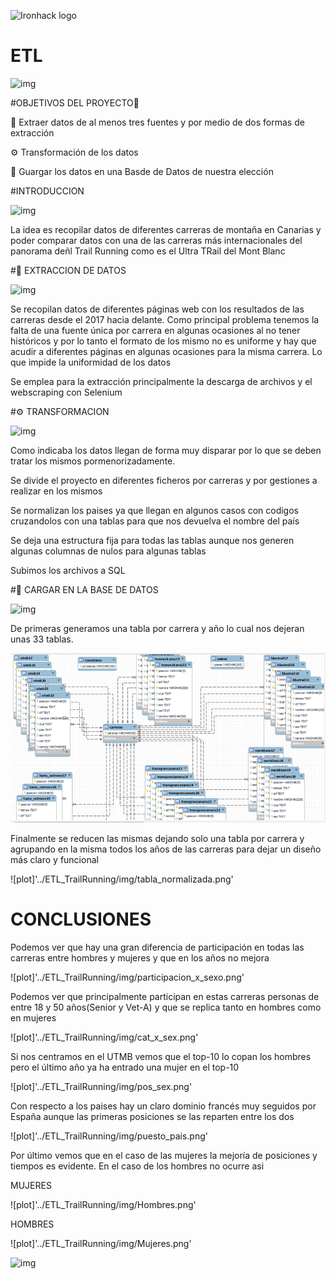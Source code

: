 ![Ironhack logo](https://i.imgur.com/1QgrNNw.png) 

#                                       ETL

![img](https://as.com/deportes_accion/imagenes/2018/06/01/mas_accion/1527845957_067162_1527846141_miniatura_normal.jpg)

#OBJETIVOS DEL PROYECTO🎯

🔧 Extraer datos de al menos tres fuentes y por medio de dos formas de extracción

⚙️ Transformación de los datos

💾 Guargar los datos en una Basde de Datos de nuestra elección

#INTRODUCCION

![img](https://encrypted-tbn0.gstatic.com/images?q=tbn:ANd9GcQcfAhlaYzrZfmQ8RYy4ec8UX48V2PFYfdInw&usqp=CAU)

La idea es recopilar datos de diferentes carreras de montaña en Canarias y poder comparar datos con una de las carreras más internacionales del panorama deñl Trail Running como es el Ultra TRail del Mont Blanc

#🔧 EXTRACCION DE DATOS

![img](https://encrypted-tbn0.gstatic.com/images?q=tbn:ANd9GcQMWgjf6HMFSkdIasTc4jhyFOd1EF4CYmtKZA&usqp=CAU)
 
Se recopilan datos de diferentes páginas web con los resultados de las carreras desde el 2017 hacia delante. Como principal problema tenemos la falta de una fuente única por carrera en algunas ocasiones al no tener históricos y por lo tanto el formato de los mismo no es uniforme y hay que acudir a diferentes páginas en algunas ocasiones para la misma carrera. Lo que impide la uniformidad de los datos

Se emplea para la extracción principalmente la descarga de archivos y el webscraping con Selenium

#⚙️ TRANSFORMACION

![img](https://encrypted-tbn0.gstatic.com/images?q=tbn:ANd9GcSZ-GIkvbzX3Bgg-ccxI3v6j4ogJvrm3Wzvew&usqp=CAU)

Como indicaba los datos llegan de forma muy disparar por lo que se deben tratar los mismos pormenorizadamente.

Se divide el proyecto en diferentes ficheros por carreras y por gestiones a realizar en los mismos

Se normalizan los paises ya que llegan en algunos casos con codigos cruzandolos con una tablas para que nos devuelva el nombre del país

Se deja una estructura fija para todas las tablas aunque nos generen algunas columnas de nulos para algunas tablas

Subimos los archivos a SQL

#💾 CARGAR EN LA BASE DE DATOS

![img](https://encrypted-tbn0.gstatic.com/images?q=tbn:ANd9GcREdw83jtnvS6KxqSahvg0Fx_pZ2qTwAmYR2A&usqp=CAU)

De primeras generamos una tabla por carrera y año lo cual nos dejeran unas 33 tablas. 

![img](img/tablas.png)

Finalmente se reducen las mismas dejando solo una tabla por carrera y agrupando en la misma todos los años de las carreras para dejar un diseño más claro y funcional

![plot]'../ETL_TrailRunning/img/tabla_normalizada.png'


# CONCLUSIONES

Podemos ver que hay una gran diferencia de participación en todas las carreras entre hombres y mujeres y que en los años no mejora

![plot]'../ETL_TrailRunning/img/participacion_x_sexo.png'

Podemos ver que principalmente participan en estas carreras personas de entre 18 y 50 años(Senior y Vet-A) y que se replica tanto en hombres como en mujeres

![plot]'../ETL_TrailRunning/img/cat_x_sex.png'

Si nos centramos en el UTMB vemos que el top-10 lo copan los hombres pero el último año ya ha entrado una mujer en el top-10

![plot]'../ETL_TrailRunning/img/pos_sex.png'

Con respecto a los paises hay un claro dominio francés muy seguidos por España aunque las primeras posiciones se las reparten entre los dos

![plot]'../ETL_TrailRunning/img/puesto_pais.png'


Por último vemos que en el caso de las mujeres la mejoría de posiciones y tiempos es evidente. En el caso de los hombres no ocurre asi

MUJERES

![plot]'../ETL_TrailRunning/img/Hombres.png'

HOMBRES

![plot]'../ETL_TrailRunning/img/Mujeres.png'


![img](https://encrypted-tbn0.gstatic.com/images?q=tbn:ANd9GcSG7qCfot089mxGvGqZIBwroitOHTqPiXPEEGWTeHI8xvq_8aXXtEXltxnLsx-l5vGfwJA&usqp=CAU)









